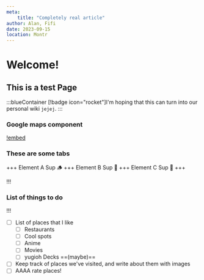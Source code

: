 ```yaml
---
meta:
    title: "Completely real article"
author: Alan, Fifi
date: 2023-09-15
location: Montr
---
```


# Welcome!
## This is a test Page

:::blueContainer
[!badge icon="rocket"]I'm hoping that this can turn into our personal wiki `jejej`.
:::

### Google maps component

[!embed](https://www.google.com/maps/embed?pb=!1m18!1m12!1m3!1d2796.95334248782!2d-73.58464259999998!3d45.4908843!2m3!1f0!2f0!3f0!3m2!1i1024!2i768!4f13.1!3m3!1m2!1s0x4cc91a6d22ebffff%3A0x3e11e4350eadd39a!2sShaughnessy%20Caf%C3%A9!5e0!3m2!1sen!2sca!4v1694803484090!5m2!1sen!2sca)

### These are some tabs

+++ Element A
Sup 🪵
+++ Element B
Sup 🪼
+++ Element C
Sup 🐸
+++

!!!
### List of things to do
!!!

- [ ] List of places that I like
    - [ ] Restaurants
    - [ ] Cool spots
    - [ ] Anime
    - [ ] Movies
    - [ ] yugioh Decks ==(maybe)==
- [ ] Keep track of places we've visited, and write about them with images 
- [ ] AAAA rate places!